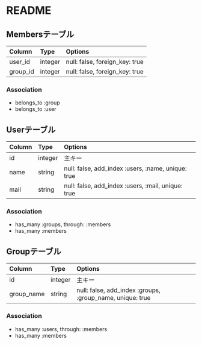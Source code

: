 # README

## Membersテーブル

| Column | Type | Options |
|:--|:--|:--|
| user_id | integer | null: false, foreign_key: true |
| group_id | integer | null: false, foreign_key: true |

### Association
- belongs_to :group
- belongs_to :user


## Userテーブル

| Column | Type | Options |
|:--|:--|:--|
| id | integer |主キー|
| name | string | null: false, add_index :users, :name, unique: true |
| mail | string | null: false, add_index :users, :mail, unique: true |

### Association
- has_many :groups, through: :members
- has_many :members


## Groupテーブル

| Column | Type | Options |
|:--|:--|:--|
| id | integer | 主キー |
| group_name | string | null: false, add_index :groups, :group_name, unique: true  |

### Association
- has_many :users, through: :members
- has_many :members

